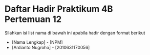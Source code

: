 # Daftar Hadir Praktikum 4B Pertemuan 12
Silahkan isi list nama di bawah ini apabila hadir dengan format berikut

- [Nama Lengkap] - [NPM]
- [Ardianto Nugroho] - [2010631170056]
